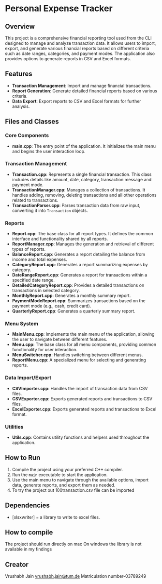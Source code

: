 # Personal Expense Tracker

## Overview

This project is a comprehensive financial reporting tool used from the CLI designed to manage and analyze transaction data. It allows users to import, export, and generate various financial reports based on different criteria such as date ranges, categories, and payment modes. The application also provides options to generate reports in CSV and Excel formats.

## Features

- **Transaction Management**: Import and manage financial transactions.
- **Report Generation**: Generate detailed financial reports based on various criteria.
- **Data Export**: Export reports to CSV and Excel formats for further analysis.

## Files and Classes

### Core Components

- **main.cpp**: The entry point of the application. It initializes the main menu and begins the user interaction loop.

### Transaction Management

- **Transaction.cpp**: Represents a single financial transaction. This class includes details like amount, date, category, transaction message and payment mode.
- **TransactionManager.cpp**: Manages a collection of transactions. It handles adding, removing, deleting transactions and all other operations related to transactions.
- **TransactionParser.cpp**: Parses transaction data from raw input, converting it into `Transaction` objects.

### Reports

- **Report.cpp**: The base class for all report types. It defines the common interface and functionality shared by all reports.
- **ReportManager.cpp**: Manages the generation and retrieval of different types of reports.
- **BalanceReport.cpp**: Generates a report detailing the balance from income and total expenses.
- **CategoryReport.cpp**: Generates a report summarizing expenses by category.
- **DateRangeReport.cpp**: Generates a report for transactions within a specified date range.
- **DetailedCategoryReport.cpp**: Provides a detailed transactions on transactions in selected category.
- **MonthlyReport.cpp**: Generates a monthly summary report.
- **PaymentModeReport.cpp**: Summarizes transactions based on the payment mode (e.g., cash, credit card).
- **QuarterlyReport.cpp**: Generates a quarterly summary report.

### Menu System

- **MainMenu.cpp**: Implements the main menu of the application, allowing the user to navigate between different features.
- **Menu.cpp**: The base class for all menu components, providing common functionality for user interaction.
- **MenuSwitcher.cpp**: Handles switching between different menus.
- **ReportMenu.cpp**: A specialized menu for selecting and generating reports.

### Data Import/Export

- **CSVImporter.cpp**: Handles the import of transaction data from CSV files.
- **CSVExporter.cpp**: Exports generated reports and transactions to CSV files.
- **ExcelExporter.cpp**: Exports generated reports and transactions to Excel format.

### Utilities

- **Utils.cpp**: Contains utility functions and helpers used throughout the application.

## How to Run

  1. Compile the project using your preferred C++ compiler.
  2. Run the `main` executable to start the application.
  3. Use the main menu to navigate through the available options, import data, generate reports, and export them as needed.
4. To try the project out 100transaction.csv file can be imported 

## Dependencies

- [xlsxwriter] = a library to write to excel files.

## How to compile
The project should run directly on mac
On windows the library is not available in my findings

## Creator
Vrushabh Jain
vrushabh.jain@tum.de
Matriculation number-03789249
